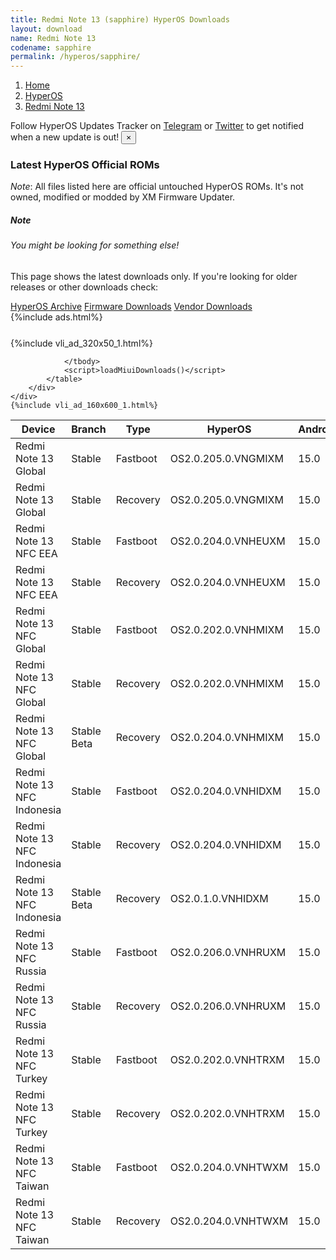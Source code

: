 ```yaml
---
title: Redmi Note 13 (sapphire) HyperOS Downloads
layout: download
name: Redmi Note 13
codename: sapphire
permalink: /hyperos/sapphire/
---
```

<nav aria-label="breadcrumb">
    <ol class="breadcrumb">
        <li class="breadcrumb-item"><a href="/">Home</a></li>
        <li class="breadcrumb-item"><a href="/hyperos/">HyperOS</a></li>
        <li class="breadcrumb-item active" aria-current="page"><a href="/hyperos/sapphire/">Redmi Note 13</a></li>
    </ol>
</nav>
<div class="alert alert-primary alert-dismissible fade show" role="alert">
    Follow HyperOS Updates Tracker on <a href="https://t.me/MIUIUpdatesTracker" class="alert-link">Telegram</a>
     or <a href="https://twitter.com/MiFwUpdater" class="alert-link">Twitter</a> to get notified when a new update is out!
    <button type="button" class="close" data-dismiss="alert" aria-label="Close">
        <span aria-hidden="true">&times;</span>
    </button>
</div>

### Latest HyperOS Official ROMs
*Note*: All files listed here are official untouched HyperOS ROMs. It's not owned, modified or modded by XM Firmware Updater.
<div class="card">
  <div class="card-body">
    <h5 class="card-title">Note</h5>
    <h6 class="card-subtitle mb-2 text-muted">You might be looking for something else!</h6>
    <p class="card-text">This page shows the latest downloads only.
     If you're looking for older releases or other downloads check:</p>
    <a href="/archive/hyperos/sapphire/" class="card-link">HyperOS Archive</a>
    <a href="/firmware/sapphire/" class="card-link">Firmware Downloads</a>
    <a href="/vendor/sapphire/" class="card-link">Vendor Downloads</a>
  </div>
</div>
{%include ads.html%}
<div class="row justify-content-center">
    <div class="col-10">
        <div class="table-responsive-md" style="margin-top: 25px;">
            {%include vli_ad_320x50_1.html%}
            <table id="miui" class="display dt-responsive nowrap compact table table-striped table-hover table-sm">
                <thead class="thead-dark">
                    <tr>
                        <th data-ref="device">Device</th>
                        <th data-ref="branch">Branch</th>
                        <th data-ref="type">Type</th>
                        <th data-ref="miui">HyperOS</th>
                        <th data-ref="android">Android</th>
                        <th data-ref="size">Size</th>
                        <th data-ref="size">Date</th>
                        <th data-ref="link">Link</th>
                    </tr>
                </thead>
                <tbody>
                <tr><td>Redmi Note 13 Global</td><td>Stable</td><td>Fastboot</td><td>OS2.0.205.0.VNGMIXM</td><td>15.0</td><td>7.6 GB</td><td>2025-09-11</td><td><a href="/hyperos/sapphire/stable/OS2.0.205.0.VNGMIXM/">Download</a></td></tr>
<tr><td>Redmi Note 13 Global</td><td>Stable</td><td>Recovery</td><td>OS2.0.205.0.VNGMIXM</td><td>15.0</td><td>4.8 GB</td><td>2025-09-19</td><td><a href="/hyperos/sapphire/stable/OS2.0.205.0.VNGMIXM/">Download</a></td></tr>
<tr><td>Redmi Note 13 NFC EEA</td><td>Stable</td><td>Fastboot</td><td>OS2.0.204.0.VNHEUXM</td><td>15.0</td><td>7.1 GB</td><td>2025-09-10</td><td><a href="/hyperos/sapphiren/stable/OS2.0.204.0.VNHEUXM/">Download</a></td></tr>
<tr><td>Redmi Note 13 NFC EEA</td><td>Stable</td><td>Recovery</td><td>OS2.0.204.0.VNHEUXM</td><td>15.0</td><td>4.8 GB</td><td>2025-09-19</td><td><a href="/hyperos/sapphiren/stable/OS2.0.204.0.VNHEUXM/">Download</a></td></tr>
<tr><td>Redmi Note 13 NFC Global</td><td>Stable</td><td>Fastboot</td><td>OS2.0.202.0.VNHMIXM</td><td>15.0</td><td>7.7 GB</td><td>2025-08-13</td><td><a href="/hyperos/sapphiren/stable/OS2.0.202.0.VNHMIXM/">Download</a></td></tr>
<tr><td>Redmi Note 13 NFC Global</td><td>Stable</td><td>Recovery</td><td>OS2.0.202.0.VNHMIXM</td><td>15.0</td><td>4.8 GB</td><td>2025-08-21</td><td><a href="/hyperos/sapphiren/stable/OS2.0.202.0.VNHMIXM/">Download</a></td></tr>
<tr><td>Redmi Note 13 NFC Global</td><td>Stable Beta</td><td>Recovery</td><td>OS2.0.204.0.VNHMIXM</td><td>15.0</td><td>4.8 GB</td><td>2025-09-21</td><td><a href="/hyperos/sapphiren/stable beta/OS2.0.204.0.VNHMIXM/">Download</a></td></tr>
<tr><td>Redmi Note 13 NFC Indonesia</td><td>Stable</td><td>Fastboot</td><td>OS2.0.204.0.VNHIDXM</td><td>15.0</td><td>7.1 GB</td><td>2025-09-10</td><td><a href="/hyperos/sapphiren/stable/OS2.0.204.0.VNHIDXM/">Download</a></td></tr>
<tr><td>Redmi Note 13 NFC Indonesia</td><td>Stable</td><td>Recovery</td><td>OS2.0.204.0.VNHIDXM</td><td>15.0</td><td>4.7 GB</td><td>2025-09-19</td><td><a href="/hyperos/sapphiren/stable/OS2.0.204.0.VNHIDXM/">Download</a></td></tr>
<tr><td>Redmi Note 13 NFC Indonesia</td><td>Stable Beta</td><td>Recovery</td><td>OS2.0.1.0.VNHIDXM</td><td>15.0</td><td>4.6 GB</td><td>2024-12-17</td><td><a href="/hyperos/sapphiren/stable beta/OS2.0.1.0.VNHIDXM/">Download</a></td></tr>
<tr><td>Redmi Note 13 NFC Russia</td><td>Stable</td><td>Fastboot</td><td>OS2.0.206.0.VNHRUXM</td><td>15.0</td><td>7.8 GB</td><td>2025-09-10</td><td><a href="/hyperos/sapphiren/stable/OS2.0.206.0.VNHRUXM/">Download</a></td></tr>
<tr><td>Redmi Note 13 NFC Russia</td><td>Stable</td><td>Recovery</td><td>OS2.0.206.0.VNHRUXM</td><td>15.0</td><td>4.6 GB</td><td>2025-09-23</td><td><a href="/hyperos/sapphiren/stable/OS2.0.206.0.VNHRUXM/">Download</a></td></tr>
<tr><td>Redmi Note 13 NFC Turkey</td><td>Stable</td><td>Fastboot</td><td>OS2.0.202.0.VNHTRXM</td><td>15.0</td><td>6.9 GB</td><td>2025-08-13</td><td><a href="/hyperos/sapphiren/stable/OS2.0.202.0.VNHTRXM/">Download</a></td></tr>
<tr><td>Redmi Note 13 NFC Turkey</td><td>Stable</td><td>Recovery</td><td>OS2.0.202.0.VNHTRXM</td><td>15.0</td><td>4.7 GB</td><td>2025-08-20</td><td><a href="/hyperos/sapphiren/stable/OS2.0.202.0.VNHTRXM/">Download</a></td></tr>
<tr><td>Redmi Note 13 NFC Taiwan</td><td>Stable</td><td>Fastboot</td><td>OS2.0.204.0.VNHTWXM</td><td>15.0</td><td>6.0 GB</td><td>2025-09-10</td><td><a href="/hyperos/sapphiren/stable/OS2.0.204.0.VNHTWXM/">Download</a></td></tr>
<tr><td>Redmi Note 13 NFC Taiwan</td><td>Stable</td><td>Recovery</td><td>OS2.0.204.0.VNHTWXM</td><td>15.0</td><td>4.6 GB</td><td>2025-09-19</td><td><a href="/hyperos/sapphiren/stable/OS2.0.204.0.VNHTWXM/">Download</a></td></tr>

                </tbody>
                <script>loadMiuiDownloads()</script>
            </table>
        </div>
    </div>
    {%include vli_ad_160x600_1.html%}
</div>
